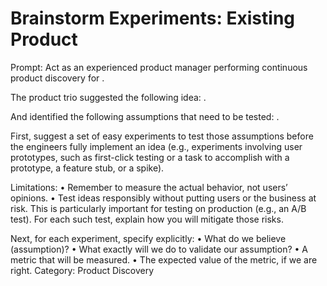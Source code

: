 # Brainstorm Experiments: Existing Product

Prompt: Act as an experienced product manager performing continuous product discovery for <product>.

The product trio suggested the following idea: <idea>.

And identified the following assumptions that need to be tested: <assumptions>.

First, suggest a set of easy experiments to test those assumptions before the engineers fully implement an idea (e.g., experiments involving user prototypes, such as first-click testing or a task to accomplish with a prototype, a feature stub, or a spike).

Limitations:
• Remember to measure the actual behavior, not users’ opinions.
• Test ideas responsibly without putting users or the business at risk. This is particularly important for testing on production (e.g., an A/B test). For each such test, explain how you will mitigate those risks.

Next, for each experiment, specify explicitly:
• What do we believe (assumption)?
• What exactly will we do to validate our assumption?
• A metric that will be measured.
• The expected value of the metric, if we are right.
Category: Product Discovery